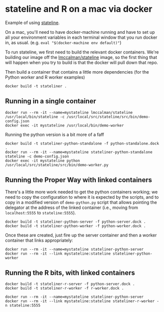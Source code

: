 # stateline and R on a mac via docker

Example of using [stateline](https://github.com/NICTA/stateline). 

On a mac, you'll need to have docker-machine running and have to set up all your environment variables in each terminal window that you run docker in, as usual. (e.g. `eval "$(docker-machine env default)"`)

To run stateline, we first need to build the relevant docker containers.  We're building our image
off the [lmccalman/stateline](https://hub.docker.com/r/lmccalman/stateline/) image, so the first thing that will happen when you try to build is that the docker will pull down that repo. 

Then build a container that contains a little more dependencies (for the Python worker and R worker examples)

    docker build -t stateliner .

## Running in a single container

    docker run --rm -it --name=mystateline lmccalman/stateline /usr/local/bin/stateline -c /usr/local/src/stateline/src/bin/demo-config.json
    docker exec -it mystateline /usr/local/bin/demo-worker

Running the python version is a bit more of a faff

    docker build -t stateliner-python-standalone -f python-standalone.dock .
    docker run --rm -it --name=mystateline stateliner-python-standalone stateline -c demo-config.json
    docker exec -it mystateline python /usr/local/src/stateline/src/bin/demo-worker.py

## Running the Proper Way with linked containers

There's a little more work needed to get the python containers working; we need to copy the configuration to where it is expected by the scripts, and to copy in a modified version of `demo-python.py` script that allows pointing the delegator at the address of the linked container (i.e., moving from `localhost:5555` to `stateline:5555`).

    docker build -t stateliner-python-server -f python-server.dock .
    docker build -t stateliner-python-worker -f python-worker.dock .

Once these are created, just fire up the server container and then a worker container that links appropriately:

    docker run --rm -it --name=mystateline stateliner-python-server
    docker run --rm -it --link mystateline:stateline stateliner-python-worker

## Running the R bits, with linked containers

    docker build -t stateliner-r-server -f python-server.dock .
    docker build -t stateliner-r-worker -f r-worker.dock .

    docker run --rm -it --name=mystateline stateliner-python-server
    docker run --rm -it --link mystateline:stateline stateliner-r-worker -n stateline:5555
